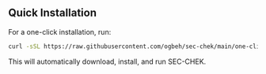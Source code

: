 ## Quick Installation
For a one-click installation, run:
```bash
curl -sSL https://raw.githubusercontent.com/ogbeh/sec-chek/main/one-click-install.sh | bash
```
This will automatically download, install, and run SEC-CHEK.